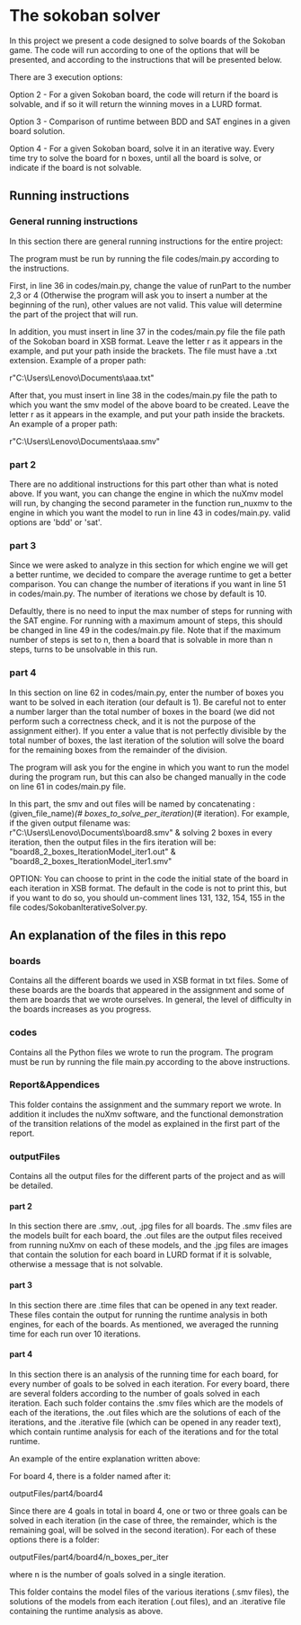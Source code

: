 # The sokoban solver
In this project we present a code designed to solve boards of the Sokoban game.
The code will run according to one of the options that will be presented, and according to the instructions that will be presented below.

There are 3 execution options:

Option 2 - For a given Sokoban board, the code will return if the board is solvable, and if so it will return the winning moves in a LURD format.

Option 3 - Comparison of runtime between BDD and SAT engines in a given board solution.

Option 4 - For a given Sokoban board, solve it in an iterative way. Every time try to solve the board for n boxes, until all the board is solve, or indicate if the board is not solvable.

## Running instructions

### General running instructions

In this section there are general running instructions for the entire project:

The program must be run by running the file codes/main.py according to the instructions.

First, in line 36 in codes/main.py, change the value of runPart to the number 2,3 or 4 (Otherwise the program will ask you to insert a number at the beginning of the run), other values are not valid. This value will determine the part of the project that will run.

In addition, you must insert in line 37 in the codes/main.py file the file path of the Sokoban board in XSB format. Leave the letter r as it appears in the example, and put your path inside the brackets. The file must have a .txt extension. Example of a proper path:

r"C:\Users\Lenovo\Documents\aaa.txt"

After that, you must insert in line 38 in the codes/main.py file the path to which you want the smv model of the above board to be created. Leave the letter r as it appears in the example, and put your path inside the brackets. An example of a proper path:

r"C:\Users\Lenovo\Documents\aaa.smv"

### part 2

There are no additional instructions for this part other than what is noted above.
If you want, you can change the engine in which the nuXmv model will run, by changing the second parameter in the function run_nuxmv to the engine in which you want the model to run in line 43 in codes/main.py. valid options are 'bdd' or 'sat'.

### part 3

Since we were asked to analyze in this section for which engine we will get a better runtime, we decided to compare the average runtime to get a better comparison. 
You can change the number of iterations if you want in line 51 in codes/main.py. The number of iterations we chose by default is 10.

Defaultly, there is no need to input the max number of steps for running with the SAT engine. For running with a maximum amount of steps, this should be changed in line 49 in the codes/main.py file. Note that if the maximum number of steps is set to n, then a board that is solvable in more than n steps, turns to be unsolvable in this run.

### part 4

In this section on line 62 in codes/main.py, enter the number of boxes you want to be solved in each iteration (our default is 1). Be careful not to enter a number larger than the total number of boxes in the board (we did not perform such a correctness check, and it is not the purpose of the assignment either).
If you enter a value that is not perfectly divisible by the total number of boxes, the last iteration of the solution will solve the board for the remaining boxes from the remainder of the division.

The program will ask you for the engine in which you want to run the model during the program run, but this can also be changed manually in the code on line 61 in codes/main.py file.

In this part, the smv and out files will be named by concatenating : (given_file_name)_(# boxes_to_solve_per_iteration)_(# iteration). For example, if the given output filename was: r"C:\Users\Lenovo\Documents\board8.smv" & solving 2 boxes in every iteration, then the output files in the firs iteration will be: 
"board8_2_boxes_IterationModel_iter1.out" & "board8_2_boxes_IterationModel_iter1.smv"

OPTION: You can choose to print in the code the initial state of the board in each iteration in XSB format. The default in the code is not to print this, but if you want to do so, you should un-comment lines 131, 132, 154, 155 in the file codes/SokobanIterativeSolver.py.

## An explanation of the files in this repo

### boards

Contains all the different boards we used in XSB format in txt files. Some of these boards are the boards that appeared in the assignment and some of them are boards that we wrote ourselves. In general, the level of difficulty in the boards increases as you progress.

### codes

Contains all the Python files we wrote to run the program. The program must be run by running the file main.py according to the above instructions.

### Report&Appendices

This folder contains the assignment and the summary report we wrote. In addition it includes the nuXmv software, and the functional demonstration of the transition relations of the model as explained in the first part of the report.

### outputFiles

Contains all the output files for the different parts of the project and as will be detailed.

#### part 2

In this section there are .smv, .out, .jpg files for all boards.
The .smv files are the models built for each board, the .out files are the output files received from running nuXmv on each of these models, and the .jpg files are images that contain the solution for each board in LURD format if it is solvable, otherwise a message that is not solvable.

#### part 3

In this section there are .time files that can be opened in any text reader.
These files contain the output for running the runtime analysis in both engines, for each of the boards.
As mentioned, we averaged the running time for each run over 10 iterations.

#### part 4

In this section there is an analysis of the running time for each board, for every number of goals to be solved in each iteration.
For every board, there are several folders according to the number of goals solved in each iteration. Each such folder contains the .smv files which are the models of each of the iterations, the .out files which are the solutions of each of the iterations, and the .iterative file (which can be opened in any reader text), which contain runtime analysis for each of the iterations and for the total runtime.

An example of the entire explanation written above:

For board 4, there is a folder named after it:

outputFiles/part4/board4


Since there are 4 goals in total in board 4, one or two or three goals can be solved in each iteration (in the case of three, the remainder, which is the remaining goal, will be solved in the second iteration). For each of these options there is a folder:

outputFiles/part4/board4/n_boxes_per_iter

where n is the number of goals solved in a single iteration.

This folder contains the model files of the various iterations (.smv files), the solutions of the models from each iteration (.out files), and an .iterative file containing the runtime analysis as above.
